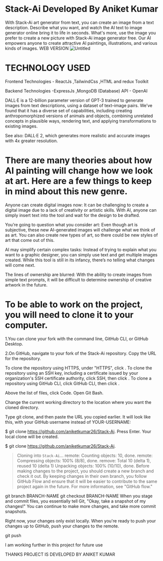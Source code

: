 # Stack-Ai Developed By Aniket Kumar
With Stack-Ai  art generator from text, you can create an image from a text description. Describe what you want, and watch the AI text to image generator online bring it to life in seconds. What's more, use the image you prefer to create a new picture with Stack-Ai image generator free. Our AI empowers anyone to create attractive AI paintings, illustrations, and various kinds of images.
WEB VERSION 
![Untitled](https://user-images.githubusercontent.com/76788555/219976030-1ab06683-ac72-4a89-bcb6-faf40bc290f2.jpg)


# TECHNOLOGY USED 
Frontend Technologies - ReactJs ,TailwindCss ,HTML and redux Toolkit 

Backend Technologies -ExpressJs ,MongoDB (Database)
API - OpenAI

DALL·E is a 12-billion parameter version of GPT-3 trained to generate images from text descriptions, using a dataset of text–image pairs. We’ve found that it has a diverse set of capabilities, including creating anthropomorphized versions of animals and objects, combining unrelated concepts in plausible ways, rendering text, and applying transformations to existing images.

See also: DALL·E 2, which generates more realistic and accurate images with 4x greater resolution.
# There are many theories about how AI painting will change how we look at art. Here are a few things to keep in mind about this new genre.

Anyone can create digital images now: It can be challenging to create a digital image due to a lack of creativity or artistic skills. With AI, anyone can simply insert text into the tool and wait for the design to be drafted.

You’re going to question what you consider art: Even though art is subjective, these new AI-generated images will challenge what we think of as art. You can also create new types of art, so there could be new styles of art that come out of this.

AI may simplify certain complex tasks: Instead of trying to explain what you want to a graphic designer, you can simply use text and get multiple images created. While this tool is still in its infancy, there’s no telling what changes will come next.

The lines of ownership are blurred: With the ability to create images from simple text prompts, it will be difficult to determine ownership of creative artwork in the future.
# To be able to work on the project, you will need to clone it to your computer.

1.You can clone your fork with the command line, GitHub CLI, or GitHub Desktop.

2.On GitHub, navigate to your fork of the Stack-Ai repository.
Copy the URL for the repository.

To clone the repository using HTTPS, under "HTTPS", click .
To clone the repository using an SSH key, including a certificate issued by your organization's SSH certificate authority, click SSH, then click .
To clone a repository using GitHub CLI, click GitHub CLI, then click .


Above the list of files, click  Code.
Open Git Bash.

Change the current working directory to the location where you want the cloned directory.

Type git clone, and then paste the URL you copied earlier. It will look like this, with your GitHub username instead of YOUR-USERNAME:

$ git clone https://github.com/aniketkumar26/Stack-Ai.
Press Enter. Your local clone will be created.

$ git clone https://github.com/aniketkumar26/Stack-Ai.
> Cloning into `Stack-Ai`...
> remote: Counting objects: 10, done.
> remote: Compressing objects: 100% (8/8), done.
> remove: Total 10 (delta 1), reused 10 (delta 1)
> Unpacking objects: 100% (10/10), done.
> Before making changes to the project, you should create a new branch and check it out. By keeping changes in their own branch, you follow GitHub Flow and ensure that it will be easier to contribute to the same project again in the future. For more information, see "GitHub flow."

git branch BRANCH-NAME
git checkout BRANCH-NAME 
When you stage and commit files, you essentially tell Git, "Okay, take a snapshot of my changes!" You can continue to make more changes, and take more commit snapshots.

Right now, your changes only exist locally. When you're ready to push your changes up to GitHub, push your changes to the remote.

git push

I am working further in this project for future use 

THANKS PROJECT IS DEVELOPED BY ANIKET KUMAR
